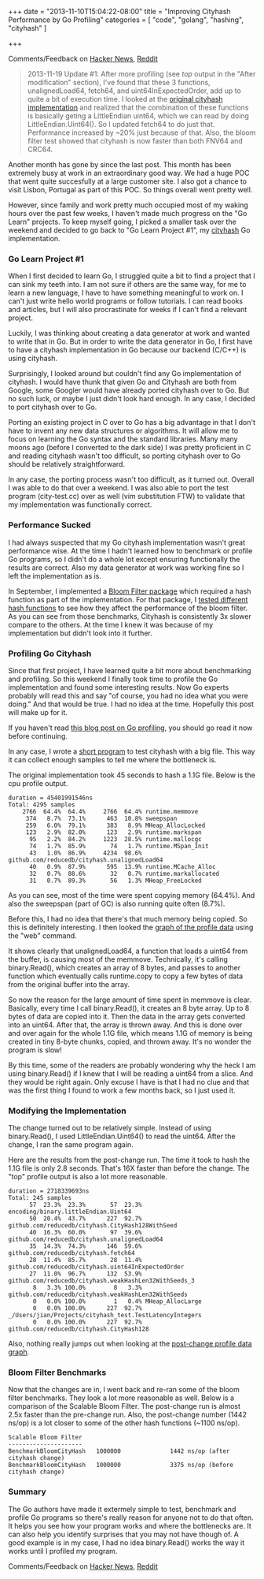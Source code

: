 +++
date = "2013-11-10T15:04:22-08:00"
title = "Improving Cityhash Performance by Go Profiling"
categories = [ "code", "golang", "hashing", "cityhash" ]

+++

Comments/Feedback on [Hacker News](https://news.ycombinator.com/item?id=6710115), [Reddit](http://www.reddit.com/r/golang/comments/1qcygc/improving_cityhash_performance_by_go_profiling/)

> 2013-11-19 Update #1: After more profiling (see _top_ output in the "After modification" section), I've found that these 3 functions, unalignedLoad64, fetch64, and uint64InExpectedOrder,  add up to quite a bit of execution time. I looked at the [original cityhash implementation](https://code.google.com/p/cityhash/source/browse/trunk/src/city.cc) and realized that the combination of these functions is basically geting a LittleEndian uint64, which we can read by doing LittleEndian.Uint64(). So I updated fetch64 to do just that. Performance increased by ~20% just because of that. Also, the bloom filter test showed that cityhash is now faster than both FNV64 and CRC64.


Another month has gone by since the last post. This month has been extremely busy at work in an extraordinary good way. We had a huge POC that went quite succesfully at a large customer site. I also got a chance to visit Lisbon, Portugal as part of this POC. So things overall went pretty well.

However, since family and work pretty much occupied most of my waking hours over the past few weeks, I haven't made much progress on the "Go Learn" projects. To keep myself going, I picked a smaller task over the weekend and decided to go back to "Go Learn Project #1", my <a href="https://github.com/reducedb/cityhash">cityhash</a> Go implementation.

### Go Learn Project #1 

When I first decided to learn Go, I struggled quite a bit to find a project that I can sink my teeth into. I am not sure if others are the same way, for me to learn a new language, I have to have something meaningful to work on. I can't just write hello world programs or follow tutorials. I can read books and articles, but I will also procrastinate for weeks if I can't find a relevant project.

Luckily, I was thinking about creating a data generator at work and wanted to write that in Go. But in order to write the data generator in Go, I first have to have a cityhash implementation in Go because our backend (C/C++) is using cityhash.

Surprisingly, I looked around but couldn't find any Go implementation of cityhash. I would have thunk that given Go and Cityhash are both from Google, some Googler would have already ported cityhash over to Go. But no such luck, or maybe I just didn't look hard enough. In any case, I decided to port cityhash over to Go. 

Porting an existing project in C over to Go has a big advantage in that I don't have to invent any new data structures or algorithms. It will allow me to focus on learning the Go syntax and the standard libraries. Many many moons ago (before I converted to the dark side) I was pretty proficient in C and reading cityhash wasn't too difficult, so porting cityhash over to Go should be relatively straightforward.

In any case, the porting process wasn't too difficult, as it turned out. Overall I was able to do that over a weekend. I was also able to port the test program (city-test.cc) over as well (vim substitution FTW) to validate that my implementation was functionally correct. 

### Performance Sucked

I had always suspected that my Go cityhash implementation wasn't great performance wise. At the time I hadn't learned how to benchmark or profile Go programs, so I didn't do a whole lot except ensuring functionally the results are correct. Also my data generator at work was working fine so I left the implementation as is.

In September, I implemented a <a href="https://github.com/reducedb/bloom">Bloom Filter package</a> which required a hash function as part of the implementation. For that package, I <a href="http://zhen.org/blog/benchmarking-bloom-filters-and-hash-functions-in-go/">tested different hash functions</a> to see how they affect the performance of the bloom filter. As you can see from those benchmarks, Cityhash is consistently 3x slower compare to the others. At the time I knew it was because of my implementation but didn't look into it further.

### Profiling Go Cityhash

Since that first project, I have learned quite a bit more about benchmarking and profiling. So this weekend I finally took time to profile the Go implementation and found some interesting results. Now Go experts probably will read this and say "of course, you had no idea what you were doing." And that would be true. I had no idea at the time. Hopefully this post will make up for it. 

If you haven't read [this blog post on Go profiling](http://blog.golang.org/profiling-go-programs), you should go read it now before continuing.

In any case, I wrote a <a href="https://gist.github.com/zhenjl/7405913">short program</a> to test cityhash with a big file. This way it can collect enough samples to tell me where the bottleneck is.

The original implementation took 45 seconds to hash a 1.1G file. Below is the cpu profile output. 

```
duration = 45401991546ns
Total: 4295 samples
    2766  64.4%  64.4%     2766  64.4% runtime.memmove
     374   8.7%  73.1%      463  10.8% sweepspan
     259   6.0%  79.1%      383   8.9% MHeap_AllocLocked
     123   2.9%  82.0%      123   2.9% runtime.markspan
      95   2.2%  84.2%     1223  28.5% runtime.mallocgc
      74   1.7%  85.9%       74   1.7% runtime.MSpan_Init
      43   1.0%  86.9%     4234  98.6% github.com/reducedb/cityhash.unalignedLoad64
      40   0.9%  87.9%      595  13.9% runtime.MCache_Alloc
      32   0.7%  88.6%       32   0.7% runtime.markallocated
      31   0.7%  89.3%       56   1.3% MHeap_FreeLocked
```

As you can see, most of the time were spent copying memory (64.4%). And also the sweepspan (part of GC) is also running quite often (8.7%). 

Before this, I had no idea that there's that much memory being copied. So this is definitely interesting. I then looked the <a href="/images/2013-11-10-improving-cithhash-performance-by-go-profiling/before.svg">graph of the profile data</a> using the "web" command. 

It shows clearly that unalignedLoad64, a function that loads a uint64 from the buffer, is causing most of the memmove. Technically, it's calling binary.Read(), which creates an array of 8 bytes, and passes to another function which eventually calls runtime.copy to copy a few bytes of data from the original buffer into the array.

So now the reason for the large amount of time spent in memmove is clear. Basically, every time I call binary.Read(), it creates an 8 byte array. Up to 8 bytes of data are copied into it. Then the data in the array gets converted into an uint64. After that, the array is thrown away. And this is done over and over again for the whole 1.1G file, which means 1.1G of memory is being created in tiny 8-byte chunks, copied, and thrown away. It's no wonder the program is slow!

By this time, some of the readers are probably wondering why the heck I am using binary.Read() if I knew that I will be reading a uint64 from a slice. And they would be right again. Only excuse I have is that I had no clue and that was the first thing I found to work a few months back, so I just used it.

### Modifying the Implementation

The change turned out to be relatively simple. Instead of using binary.Read(), I used LittleEndian.Uint64() to read the uint64. After the change, I ran the same program again.

Here are the results from the post-change run. The time it took to hash the 1.1G file is only 2.8 seconds. That's 16X faster than before the change. The "top" profile output is also a lot more reasonable. 

```
duration = 2718339693ns
Total: 245 samples
      57  23.3%  23.3%       57  23.3% encoding/binary.littleEndian.Uint64
      50  20.4%  43.7%      227  92.7% github.com/reducedb/cityhash.CityHash128WithSeed
      40  16.3%  60.0%       97  39.6% github.com/reducedb/cityhash.unalignedLoad64
      35  14.3%  74.3%      146  59.6% github.com/reducedb/cityhash.fetch64
      28  11.4%  85.7%       28  11.4% github.com/reducedb/cityhash.uint64InExpectedOrder
      27  11.0%  96.7%      132  53.9% github.com/reducedb/cityhash.weakHashLen32WithSeeds_3
       8   3.3% 100.0%        8   3.3% github.com/reducedb/cityhash.weakHashLen32WithSeeds
       0   0.0% 100.0%        1   0.4% MHeap_AllocLarge
       0   0.0% 100.0%      227  92.7% _/Users/jian/Projects/cityhash_test.TestLatencyIntegers
       0   0.0% 100.0%      227  92.7% github.com/reducedb/cityhash.CityHash128
```

Also, nothing really jumps out when looking at the <a href="/images/2013-11-10-improving-cithhash-performance-by-go-profiling/after.svg">post-change profile data graph</a>. 

### Bloom Filter Benchmarks

Now that the changes are in, I went back and re-ran some of the bloom filter benchmarks. They look a lot more reasonable as well. Below is a comparison of the Scalable Bloom Filter. The post-change run is almost 2.5x faster than the pre-change run. Also, the post-change number (1442 ns/op) is a lot closer to some of the other hash functions (~1100 ns/op).

```
Scalable Bloom Filter
---------------------
BenchmarkBloomCityHash   1000000              1442 ns/op (after cityhash change)
BenchmarkBloomCityHash   1000000              3375 ns/op (before cityhash change)
```

### Summary

The Go authors have made it extermely simple to test, benchmark and profile Go programs so there's really reason for anyone not to do that often. It helps you see how your program works and where the bottlenecks are. It can also help you identify surprises that you may not have though of. A good example is in my case, I had no idea binary.Read() works the way it works until I profiled my program.

Comments/Feedback on [Hacker News](https://news.ycombinator.com/item?id=6710115), [Reddit](http://www.reddit.com/r/golang/comments/1qcygc/improving_cityhash_performance_by_go_profiling/)
